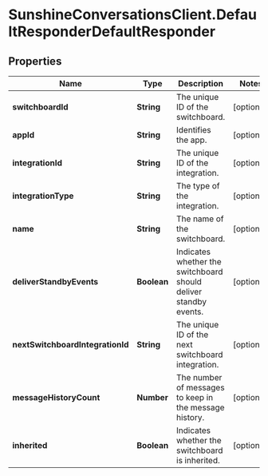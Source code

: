 # SunshineConversationsClient.DefaultResponderDefaultResponder

## Properties

Name | Type | Description | Notes
------------ | ------------- | ------------- | -------------
**switchboardId** | **String** | The unique ID of the switchboard. | [optional] 
**appId** | **String** | Identifies the app. | [optional] 
**integrationId** | **String** | The unique ID of the integration. | [optional] 
**integrationType** | **String** | The type of the integration. | [optional] 
**name** | **String** | The name of the switchboard. | [optional] 
**deliverStandbyEvents** | **Boolean** | Indicates whether the switchboard should deliver standby events. | [optional] 
**nextSwitchboardIntegrationId** | **String** | The unique ID of the next switchboard integration. | [optional] 
**messageHistoryCount** | **Number** | The number of messages to keep in the message history. | [optional] 
**inherited** | **Boolean** | Indicates whether the switchboard is inherited. | [optional] 


